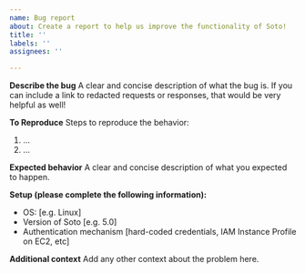 ```yaml
---
name: Bug report
about: Create a report to help us improve the functionality of Soto!
title: ''
labels: ''
assignees: ''

---
```


**Describe the bug**
A clear and concise description of what the bug is. If you can include a link to redacted requests or responses, that would be very helpful as well!

**To Reproduce**
Steps to reproduce the behavior:
1. ...
2. ...

**Expected behavior**
A clear and concise description of what you expected to happen.

**Setup (please complete the following information):**
 - OS: [e.g. Linux]
 - Version of Soto [e.g. 5.0]
 - Authentication mechanism [hard-coded credentials, IAM Instance Profile on EC2, etc]

**Additional context**
Add any other context about the problem here.

